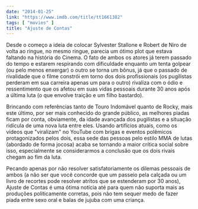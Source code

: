 ```yaml
---
date: "2014-01-25"
link: "https://www.imdb.com/title/tt1661382"
tags: [ "movies" ]
title: "Ajuste de Contas"
---
```

Desde o começo a ideia de colocar Sylvester Stallone e Robert de Niro de volta ao ringue, no mesmo ringue, parecia um ótimo plot que estava faltando na história do Cinema. O fato de ambos os atores já terem passado do tempo e estarem respirando com dificuldade enquanto um tenta golpear (ou pelo menos enxergar) o outro se torna um bônus, já que o passado de rivalidade que o filme constrói em torno dos dois profissionais (os pugilistas perderam em sua carreira apenas um para o outro) rivaliza com o ódio e ressentimento que os afetou em suas vidas pessoais durante 30 anos após a última luta (o que envolve traição e um filho bastardo).

Brincando com referências tanto de Touro Indomável quanto de Rocky, mais este último, por ser mais conhecido do grande público, as melhores piadas ficam por conta, obviamente, da idade avançada dos pugilistas e a situação ridícula de uma nova luta entre eles. Usando artifícios atuais, como os vídeos que "viralizam" no YouTube com brigas e eventos polêmicos protagonizados pelos dois, essa sede das pessoas pelo estilo MMA de lutas (abordado de forma jocosa) acaba se tornando a maior crítica social sobre isso, especialmente se considerarmos a conclusão que os dois rivais chegam ao fim da luta.

Pecando apenas por não resolver satisfatoriamente os dilemas pessoais de ambos (a não ser que você concorde que um passeio pela calçada ou um livro de recortes pode resolver atritos que se estenderam por 30 anos), Ajuste de Contas é uma ótima notícia até para quem não suporta mais as produções politicamente corretas, pois não tem sequer medo de fazer piada entre sexo oral e balas de jujuba com uma criança.
